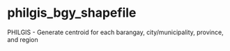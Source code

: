 # philgis_bgy_shapefile
PHILGIS - Generate centroid for each barangay, city/municipality, province, and region
